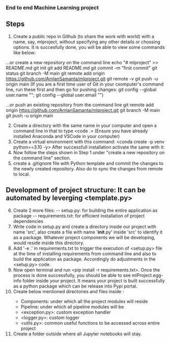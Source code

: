 ### End to end Machine Learning project


## Steps

1. Create a public repo in Github (to share the work with world) with a name, say, mlproject, without
specifying any other details or chossing options. It is succesfully done, you will be able to view some commands like below:

…or create a new repository on the command line
echo "# mlproject" >> README.md
git init
git add README.md
git commit -m "first commit"
git status
git branch -M main
git remote add origin https://github.com/AmlanSamanta/mlproject.git
git remote -v
git push -u origin main (If you are a first time user of Git in your cxomputer's command line, run these first and then go for pushing changes: git config --global user.name "<Your name>"; git config --global user.email "<Your email>")

…or push an existing repository from the command line
git remote add origin https://github.com/AmlanSamanta/mlproject.git
git branch -M main
git push -u origin main

2. Create a directory with the same name in your computer and open a command line in that to type <code .>
(Ensure you have already installed Anaconda and VSCode in your computer)
3. Create a virtual environment with this command: <conda create -p venv python==3.10 -y>
After successfull installation activate the same with it: <conda activate venv/>
4. Now follow the steps shown in Step 1 under "create a new repository on the command line" section.
5. create a .gitignore file with Python template and commit the changes to the newly created repository. Also do <git pull> to sync the changes from remote to local.

## Development of project structure: It can be automated by leverging <template.py> 

6. Create 2 more files:
   -- setup.py: for building the entire application as package 
   -- requirements.txt: for efficient installation of project dependencies
7. Write code in setup.py and create a directory inside our project with name 'src', also create a file with name '__init__.py' inside 'src' to identify it as a package. Whatever project components we will be developing, would reside inside this directory.
8. Add '-e .' in requirements.txt to trigger the execution of <setup.py> file at the time of installing requirements from command line and also to build the application as package. Accordingly do adjustments in the <setup.py> code.
9. Now open terminal and run <pip install -r requirements.txt>. Once the process is done successfully, you should be able to see mlProject.egg-info folder inside your project. It means your project is built successfully as a python package which can be release into Pypi portal.
10. Create below mentioned directories and files inside <src>:
    - Components: under which all the project modules will reside
    - Pipeline: under which all pipeline modules will be 
    - <exception.py>: custom exception handler
    - <logger.py>: custom logger
    - <utils.py>: common useful functions to be accessed across entire project
11. Create a folder <notebooks> outside <src> where all Jupyter notebooks will stay.
